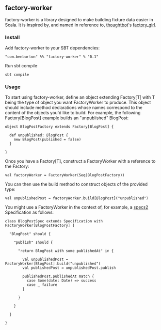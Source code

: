## factory-worker

factory-worker is a library designed to make building fixture data easier in Scala. It is inspired by, and named in reference to, [thoughtbot](http://www.thoughtbot.com/community)'s [factory_girl](https://github.com/thoughtbot/factory_girl).

### Install

Add factory-worker to your SBT dependencies:

    "com.benburton" %% "factory-worker" % "0.1"
    
Run sbt compile

    sbt compile

### Usage

To start using factory-worker, define an object extending Factory[T] with T being the type of object you want FactoryWorker to produce. This object should include method declarations whose names correspond to the content of the objects you'd like to build. For example, the following Factory[BlogPost] example builds an "unpublished" BlogPost:

    object BlogPostFactory extends Factory[BlogPost] {

      def unpublished: BlogPost {
        new BlogPost(published = false)
      }

    }


Once you have a Factory[T], construct a FactoryWorker with a reference to the Factory:

    val factoryWorker = FactoryWorker(Seq(BlogPostFactory))


You can then use the build method to construct objects of the provided type:

    val unpublishedPost = factoryWorker.build[BlogPost]("unpublished")


You might use a FactoryWorker in the context of, for example, a [specs2](http://etorreborre.github.io/specs2/) Specification as follows:

    class BlogPostSpec extends Specification with FactoryWorker[BlogPostFactory] {
      
      "BlogPost" should {
        
        "publish" should {
          
          "return BlogPost with some publishedAt" in {

            val unpublishedPost = FactoryWorker[BlogPost].build("unpublished")
            val publishedPost = unpublishedPost.publish

            publishedPost.publishedAt match {
              case Some(date: Date) => success
              case _ failure
            }

          }
        
        }
        
      }
      
    }
